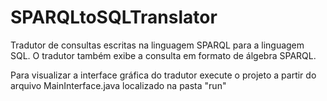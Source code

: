 # SPARQLtoSQLTranslator
Tradutor de consultas escritas na linguagem SPARQL para a linguagem SQL. O tradutor também exibe a consulta em formato de álgebra SPARQL.

Para visualizar a interface gráfica do tradutor execute o projeto a partir do arquivo MainInterface.java localizado na pasta "run"
